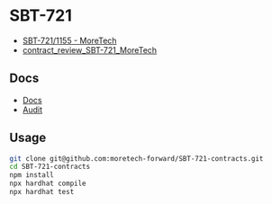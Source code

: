 # SBT-721

- [SBT-721/1155 - MoreTech](https://docs.google.com/document/d/1FPTiTTb970ODTL0-vlGv-fciU8qfFNAQoEqqIGf7BJw/edit#heading=h.6a48bav376lt)
- [contract_review_SBT-721_MoreTech](https://docs.google.com/document/d/1DRR1SXpwc6SkerLK1nf6yogMX41ZiaJCP-GioCwgtBw/edit)

## Docs

- [Docs](https://github.com/moretech-forward/SBT-721/blob/main/Docs.md)
- [Audit](https://github.com/moretech-forward/SBT-721/blob/main/audit/Audit.md)

## Usage

```sh
git clone git@github.com:moretech-forward/SBT-721-contracts.git
cd SBT-721-contracts
npm install
npx hardhat compile
npx hardhat test
```

